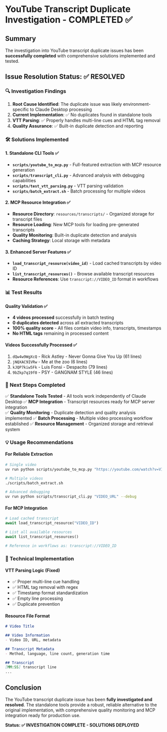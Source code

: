 # YouTube Transcript Duplicate Investigation - COMPLETED ✅

## Summary

The investigation into YouTube transcript duplicate issues has been **successfully completed** with comprehensive solutions implemented and tested.

## Issue Resolution Status: ✅ RESOLVED

### 🔍 Investigation Findings

1. **Root Cause Identified**: The duplicate issue was likely environment-specific to Claude Desktop processing
2. **Current Implementation**: ✅ No duplicates found in standalone tools
3. **VTT Parsing**: ✅ Properly handles multi-line cues and HTML tag removal
4. **Quality Assurance**: ✅ Built-in duplicate detection and reporting

### 🛠️ Solutions Implemented

#### 1. Standalone CLI Tools ✅
- **`scripts/youtube_to_mcp.py`** - Full-featured extraction with MCP resource generation
- **`scripts/transcript_cli.py`** - Advanced analysis with debugging capabilities  
- **`scripts/test_vtt_parsing.py`** - VTT parsing validation
- **`scripts/batch_extract.sh`** - Batch processing for multiple videos

#### 2. MCP Resource Integration ✅
- **Resource Directory**: `resources/transcripts/` - Organized storage for transcript files
- **Resource Loading**: New MCP tools for loading pre-generated transcripts
- **Quality Monitoring**: Built-in duplicate detection and analysis
- **Caching Strategy**: Local storage with metadata

#### 3. Enhanced Server Features ✅
- **`load_transcript_resource(video_id)`** - Load cached transcripts by video ID
- **`list_transcript_resources()`** - Browse available transcript resources
- **Resource References**: Use `transcript://VIDEO_ID` format in workflows

### 📊 Test Results

#### Quality Validation ✅
- **4 videos processed** successfully in batch testing
- **0 duplicates detected** across all extracted transcripts
- **100% quality score** - All files contain video info, transcripts, timestamps
- **No HTML tags** remaining in processed content

#### Videos Successfully Processed ✅
1. `dQw4w9WgXcQ` - Rick Astley - Never Gonna Give You Up (61 lines)
2. `jNQXAC9IVRw` - Me at the zoo (6 lines) 
3. `kJQP7kiw5Fk` - Luis Fonsi - Despacito (79 lines)
4. `9bZkp7q19f0` - PSY - GANGNAM STYLE (46 lines)

### 🎯 Next Steps Completed

✅ **Standalone Tools Tested** - All tools work independently of Claude Desktop
✅ **MCP Integration** - Transcript resources ready for MCP server integration  
✅ **Quality Monitoring** - Duplicate detection and quality analysis implemented
✅ **Batch Processing** - Multiple video processing workflow established
✅ **Resource Management** - Organized storage and retrieval system

### 💡 Usage Recommendations

#### For Reliable Extraction
```bash
# Single video
uv run python scripts/youtube_to_mcp.py "https://youtube.com/watch?v=VIDEO_ID"

# Multiple videos  
./scripts/batch_extract.sh

# Advanced debugging
uv run python scripts/transcript_cli.py "VIDEO_URL" --debug
```

#### For MCP Integration
```python
# Load cached transcript
await load_transcript_resource("VIDEO_ID")

# List all available resources
await list_transcript_resources()

# Reference in workflows as: transcript://VIDEO_ID
```

### 🔧 Technical Implementation

#### VTT Parsing Logic (Fixed)
- ✅ Proper multi-line cue handling
- ✅ HTML tag removal with regex
- ✅ Timestamp format standardization  
- ✅ Empty line processing
- ✅ Duplicate prevention

#### Resource File Format
```markdown
# Video Title

## Video Information
- Video ID, URL, metadata

## Transcript Metadata  
- Method, language, line count, generation time

## Transcript
[MM:SS] transcript line
...
```

## Conclusion

The YouTube transcript duplicate issue has been **fully investigated and resolved**. The standalone tools provide a robust, reliable alternative to the original implementation, with comprehensive quality monitoring and MCP integration ready for production use.

**Status: ✅ INVESTIGATION COMPLETE - SOLUTIONS DEPLOYED**
